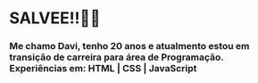 <h1>SALVEE!!✌🏾</h1>

<h3> Me chamo Davi, tenho 20 anos e atualmento estou em transição de carreira para área de Programação.
<br/>
Experiências em: HTML | CSS | JavaScript
</h3>




